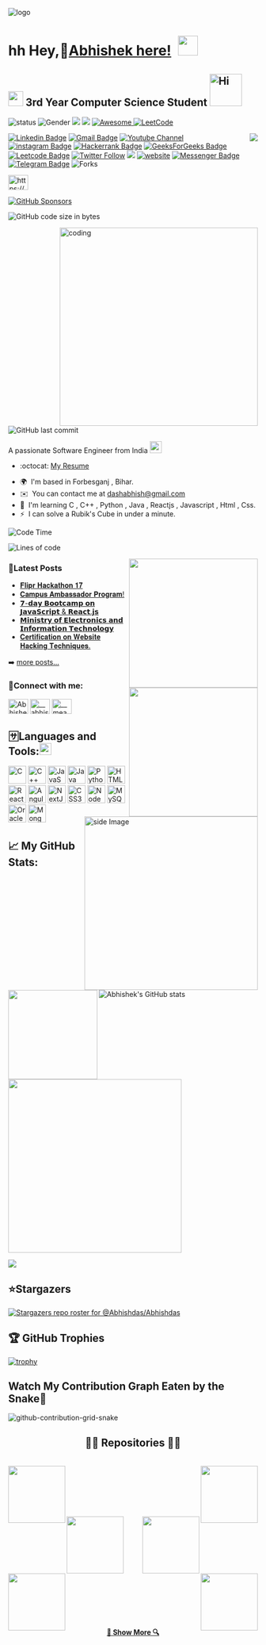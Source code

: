 ![logo](https://github.com/Abhishdas/Abhishdas/blob/main/Abhi.png)

hh
Hey,🙎[Abhishek here!](https://www.linkedin.com/in/abhisdas) ![]() <img src="https://media.giphy.com/media/hvRJCLFzcasrR4ia7z/giphy.gif" width="40px" height="40px">                   
====================================================================================================================================

<img src="https://media.giphy.com/media/WUlplcMpOCEmTGBtBW/giphy.gif" width="30">  3rd Year Computer Science Student   <img src="https://emojis.slackmojis.com/emojis/images/1588866973/8934/hellokittydance.gif?1588866973" alt="Hi" width="65" />
--------------------
![status](https://img.shields.io/badge/STATUS-UP-brightgreen) ![Gender](https://img.shields.io/badge/Gender-%F0%9F%A4%B5-lightgrey) ![](https://img.shields.io/github/stars/Abhishdas?color=fefb7b&logo=Undertale)
[![](https://img.shields.io/github/followers/Abhishdas?color=27da6b&logo=Handshake)](https://github.com/Abhishdas?tab=followers)   </a>
  <a href="https://github.com/Abhishdas/Abhishdas">
    <img alt="Awesome" src="https://awesome.re/mentioned-badge.svg">
  </a>  [![LeetCode](https://img.shields.io/badge/dynamic/json?style=plastic&labelColor=black&color=%23ffa116&label=Solved&query=solvedOverTotal&url=https%3A%2F%2Fleetcode-badge.vercel.app%2Fapi%2Fusers%2FAbhisdas&logo=leetcode&logoColor=yellow)](https://leetcode.com/Abhisdas/)




<img align="right" src="https://img.shields.io/endpoint?color=darkred&label=PROFILE%20VIEWS&logo=red&logoColor=yellow&url=https%3A%2F%2Fhits.dwyl.com%2FAbhishdas%2FAbhishdas.json"/>

[![Linkedin Badge](https://img.shields.io/badge/-Abhishdas-blue?style=flat-square&logo=Linkedin&logoColor=white&link=https://www.linkedin.com/in/abhisdas)](https://www.linkedin.com/in/abhisdas) [![Gmail Badge](https://img.shields.io/badge/-dashabhish@gmail.com-c14438?style=flat-square&logo=Gmail&logoColor=white&link=mailto:dashabhish@gmail.com)](mailto:dashabhish@gmail.com) [![Youtube Channel](https://img.shields.io/badge/-Abhishek%20Kumar%20DAS-c14438?style=flat-square&logo=Youtube&link=https://www.youtube.com/channel/UCRZLcQIvFES7Mvz3uFOvHjg)](https://www.youtube.com/channel/UCRZLcQIvFES7Mvz3uFOvHjg)
 [![instagram Badge](https://img.shields.io/badge/-Abhish%20Das-purple?style=flat-square&logo=Instagram&link=https://www.instagram.com/abhis.das)](https://www.instagram.com/abhis.das) [![Hackerrank Badge](https://img.shields.io/badge/-Dash%20Abhish-black?style=flat-square&logo=Hackerrank&link=https://www.hackerrank.com/dashabhish?hr_r=1)](https://www.hackerrank.com/dashabhish?hr_r=1) [![GeeksForGeeks Badge](https://img.shields.io/badge/-Abhis%20das-black?style=flat-square&logo=GeeksForGeeks&link=https://auth.geeksforgeeks.org/user/abhisdas)](https://auth.geeksforgeeks.org/user/abhisdas)  [![Leetcode Badge](https://img.shields.io/badge/-Abhis%20das-black?style=flat-square&logo=Leetcode&link=https://leetcode.com/Abhisdas/)](https://leetcode.com/Abhisdas/)
[![Twitter Follow](https://img.shields.io/twitter/follow/das_Abhish?style=social)](https://twitter.com/das_Abhish)
[![](https://img.shields.io/badge/-@Abhishdas-%23181717?style=flat-square&logo=github)](https://github.com/Abhishdas)
[![website](https://img.shields.io/badge/Website-46a2f1.svg?&style=flat-square&logo=Google-Chrome&logoColor=white&link=https://abhishdas.github.io/TXON_04/)](https://abhishdas.github.io/TXON_04/)
 [![Messenger Badge](https://img.shields.io/badge/-Messenger-0078FF?style=flat&logo=Messenger&logoColor=white)](https://m.me/meabhishek.dash "Connect on Facebook") [![Telegram Badge](https://img.shields.io/badge/-@Abhisdas-0088CC?style=flat&logo=Telegram&logoColor=white)](https://t.me/Abhisdas "Contact on Telegram")  <img alt="Forks" src="https://img.shields.io/github/forks/Abhishdas/OS_LAB?style=flat-square&labelColor=343b41"/>

<a href="https://www.codechef.com/users/abhisdas" target="blank"><img align="center" src="https://cdn.jsdelivr.net/npm/simple-icons@3.1.0/icons/codechef.svg" alt="https://www.codechef.com/users/abhisdas" height="30" width="40" /></a>



 [![GitHub Sponsors](https://img.shields.io/github/sponsors/Abhishdas?color=BF4B8A1&logo=githubsponsors&style=for-the-badge&label=Sponsor%20on%20Github)](https://github.com/sponsors/Abhishdas)
 


 
![GitHub code size in bytes](https://img.shields.io/github/languages/code-size/Abhishdas/Final-Project-FRT.svg?colorB=RebeccaPurple&label=Code%20Size&style=popout)


  <img align="right" alt="coding" width="400" src="https://camo.githubusercontent.com/c1dcb74cc1c1835b1d716f5051499a2814c683c806b15f04b0eba492863703e9/68747470733a2f2f63646e2e6472696262626c652e636f6d2f75736572732f3733303730332f73637265656e73686f74732f363538313234332f6176656e746f2e676966">
  



![GitHub last commit](https://img.shields.io/github/last-commit/Abhishdas/Abhishdas.svg)










  
A passionate Software Engineer from India <img src="https://github.com/TheDudeThatCode/TheDudeThatCode/blob/master/Assets/Earth.gif" width="24px">

  - :octocat: [My Resume](https://drive.google.com/file/d/10nwN7fyAja3_BP-duQaDNQ3eidKoNK06/view?usp=drive_link)
*   🌍  I'm based in Forbesganj , Bihar.
*   ✉️  You can contact me at [dashabhish@gmail.com](mailto:dashabhish@gmail.com)
*   🧠  I'm learning C , C++ , Python , Java , Reactjs , Javascript , Html , Css.
*   ⚡  I can solve a Rubik's Cube in under a minute.


  
    
  ![Code Time](http://img.shields.io/badge/Code%20Time-600%20hrs%2041%20mins-orange)

![Lines of code](https://img.shields.io/badge/From%20Hello%20World%20To-Thousands%20of%20lines%20of%20code-black)

<img align="right" src="https://stats.quine.sh/Abhisdas/github?theme=dark" width="260">
<img align="right" src="https://stats.quine.sh/Abhisdas/dependencies?theme=dark" width="260">



### 📮Latest Posts

<!--POST-LIST:START -->
- [ 𝐅𝐥𝐢𝐩𝐫 𝐇𝐚𝐜𝐤𝐚𝐭𝐡𝐨𝐧 𝟏𝟕](https://www.linkedin.com/posts/abhisdas_teamwork-webdevelopment-hackathon-activity-7067010166155603968-dU9U?utm_source=share&utm_medium=member_desktop)
- [𝐂𝐚𝐦𝐩𝐮𝐬 𝐀𝐦𝐛𝐚𝐬𝐬𝐚𝐝𝐨𝐫 𝐏𝐫𝐨𝐠𝐫𝐚𝐦!](https://www.linkedin.com/posts/abhisdas_everyone-devtown-campusambassador-activity-7056012966332141568-ELhw?utm_source=share&utm_medium=member_desktop)
- [𝟳-𝗱𝗮𝘆 𝗕𝗼𝗼𝘁𝗰𝗮𝗺𝗽 𝗼𝗻 𝗝𝗮𝘃𝗮𝗦𝗰𝗿𝗶𝗽𝘁 & 𝗥𝗲𝗮𝗰𝘁.𝗷𝘀](https://www.linkedin.com/posts/abhisdas_javascript-react-google-activity-7055660903840563200-C42B?utm_source=share&utm_medium=member_desktop)
- [𝗠𝗶𝗻𝗶𝘀𝘁𝗿𝘆 𝗼𝗳 𝗘𝗹𝗲𝗰𝘁𝗿𝗼𝗻𝗶𝗰𝘀 𝗮𝗻𝗱 𝗜𝗻𝗳𝗼𝗿𝗺𝗮𝘁𝗶𝗼𝗻 𝗧𝗲𝗰𝗵𝗻𝗼𝗹𝗼𝗴𝘆](https://www.linkedin.com/posts/abhisdas_stay-safe-online-campaign-activity-7045398111296385026-BvPa?utm_source=share&utm_medium=member_desktop)
- [𝐂𝐞𝐫𝐭𝐢𝐟𝐢𝐜𝐚𝐭𝐢𝐨𝐧 𝐨𝐧 𝐖𝐞𝐛𝐬𝐢𝐭𝐞 𝐇𝐚𝐜𝐤𝐢𝐧𝐠 𝐓𝐞𝐜𝐡𝐧𝐢𝐪𝐮𝐞𝐬.](https://www.linkedin.com/posts/abhisdas_training-growth-learning-activity-7038923753019371520-x4OM?utm_source=share&utm_medium=member_desktop)
<!--POST-LIST:END -->

➡️ [more posts...](https://www.linkedin.com/in/abhisdas/)










  
  <img src="https://github.com/sciencepal/sciencepal/blob/master/assets/life_balance.gif" alt="side Image" align="right" width="350" height="auto" />
<h3 align="left">🤝Connect with me:</h3>
<p align="left">
<a href="https://linkedin.com/in/abhishek-das-b55156225/" target="blank"><img align="center" src="https://raw.githubusercontent.com/rahuldkjain/github-profile-readme-generator/master/src/images/icons/Social/linked-in-alt.svg" alt="Abhishek Das" height="30" width="40" /></a>
<a href="https://instagram.com/__abhis.das__" target="blank"><img align="center" src="https://raw.githubusercontent.com/rahuldkjain/github-profile-readme-generator/master/src/images/icons/Social/instagram.svg" alt="__abhis.das__" height="30" width="40" /></a>
<a href="https://www.facebook.com/__meabhishek.dash__" target="blank"><img align="center" src="https://raw.githubusercontent.com/rahuldkjain/github-profile-readme-generator/master/src/images/icons/Social/facebook.svg" alt="__meabhishek.dash__" height="30" width="40" /></a>
</p>

## 🈂️Languages and Tools:<img src='https://user-images.githubusercontent.com/74038190/206662607-d9e7591e-bbf9-42f9-9386-29efc927bc16.gif' width="24">
<p align="left">
<a href="https://docs.microsoft.com/en-us/cpp/?view=msvc-170" target="_blank" rel="noreferrer"><img src="https://raw.githubusercontent.com/danielcranney/readme-generator/main/public/icons/skills/c-colored.svg" width="36" height="36" alt="C" /></a>
<a href="https://docs.microsoft.com/en-us/cpp/?view=msvc-170" target="_blank" rel="noreferrer"><img src="https://raw.githubusercontent.com/danielcranney/readme-generator/main/public/icons/skills/cplusplus-colored.svg" width="36" height="36" alt="C++" /></a>
<a href="https://developer.mozilla.org/en-US/docs/Web/JavaScript" target="_blank" rel="noreferrer"><img src="https://raw.githubusercontent.com/danielcranney/readme-generator/main/public/icons/skills/javascript-colored.svg" width="36" height="36" alt="JavaScript" /></a>
<a href="https://www.oracle.com/java/" target="_blank" rel="noreferrer"><img src="https://raw.githubusercontent.com/danielcranney/readme-generator/main/public/icons/skills/java-colored.svg" width="36" height="36" alt="Java" /></a>
<a href="https://www.python.org/" target="_blank" rel="noreferrer"><img src="https://raw.githubusercontent.com/danielcranney/readme-generator/main/public/icons/skills/python-colored.svg" width="36" height="36" alt="Python" /></a>
<a href="https://developer.mozilla.org/en-US/docs/Glossary/HTML5" target="_blank" rel="noreferrer"><img src="https://raw.githubusercontent.com/danielcranney/readme-generator/main/public/icons/skills/html5-colored.svg" width="36" height="36" alt="HTML5" /></a>
<a href="https://reactjs.org/" target="_blank" rel="noreferrer"><img src="https://raw.githubusercontent.com/danielcranney/readme-generator/main/public/icons/skills/react-colored.svg" width="36" height="36" alt="React" /></a>
<a href="https://angular.io/" target="_blank" rel="noreferrer"><img src="https://raw.githubusercontent.com/danielcranney/readme-generator/main/public/icons/skills/angularjs-colored.svg" width="36" height="36" alt="Angular" /></a>
<a href="https://nextjs.org/docs" target="_blank" rel="noreferrer"><img src="https://raw.githubusercontent.com/danielcranney/readme-generator/main/public/icons/skills/nextjs-colored.svg" width="36" height="36" alt="NextJs" /></a>
<a href="https://www.w3.org/TR/CSS/#css" target="_blank" rel="noreferrer"><img src="https://raw.githubusercontent.com/danielcranney/readme-generator/main/public/icons/skills/css3-colored.svg" width="36" height="36" alt="CSS3" /></a>
<a href="https://nodejs.org/en/" target="_blank" rel="noreferrer"><img src="https://raw.githubusercontent.com/danielcranney/readme-generator/main/public/icons/skills/nodejs-colored.svg" width="36" height="36" alt="NodeJS" /></a>
<a href="https://www.mysql.com/" target="_blank" rel="noreferrer"><img src="https://raw.githubusercontent.com/danielcranney/readme-generator/main/public/icons/skills/mysql-colored.svg" width="36" height="36" alt="MySQL" /></a>
<a href="https://www.oracle.com/uk/index.html" target="_blank" rel="noreferrer"><img src="https://raw.githubusercontent.com/danielcranney/readme-generator/main/public/icons/skills/oracle-colored.svg" width="36" height="36" alt="Oracle" /></a>
<a href="https://www.mongodb.com/" target="_blank" rel="noreferrer"><img src="https://raw.githubusercontent.com/danielcranney/readme-generator/main/public/icons/skills/mongodb-colored.svg" width="36" height="36" alt="MongoDB" /></a>
</p>



## 📈 My GitHub Stats:   
<img align="left" height="180em" src="https://github-readme-stats-sigma-five.vercel.app/api/top-langs/?username=Abhishdas&layout=compact&langs_count=8"/>

![Abhishek's GitHub stats](https://github-readme-stats.vercel.app/api?username=Abhishdas&theme=graywhite&show_icons=true) 


<img src="https://stats.quine.sh/Abhisdas/languages-over-time?theme=dark" width="350">

<a href="http://www.github.com/Abhishdas"><img src="https://github-readme-streak-stats.herokuapp.com/?user=Abhishdas&stroke=ffffff&background=831843&ring=6366f1&fire=6366f1&currStreakNum=ffffff&currStreakLabel=6366f1&sideNums=ffffff&sideLabels=ffffff&dates=ffffff&hide_border=true" /></a>          



## ⭐Stargazers

[![Stargazers repo roster for @Abhishdas/Abhishdas](https://reporoster.com/stars/Abhishdas/Abhishdas)](https://github.com/Abhishdas/Abhishdas/stargazers)


## 🏆 GitHub Trophies

  [![trophy](https://github-profile-trophy.vercel.app/?username=Abhishdas&theme=onedark)](https://github.com/Abhishdas/github-profile-trophy)



## Watch My Contribution Graph Eaten by the Snake🐍
![github-contribution-grid-snake](https://github.com/Abhishdas/Abhishdas/assets/110592131/23a702dd-b772-4a98-bd0e-4a7e17826c60)


<h2 align="center">👨‍💻 Repositories 👨‍💻</h2>
<br>
<div width="100%" align="center">
  <a align="left" href="https://github.com/Abhishdas/JAVA-LAB" title="JAVA-LAB"><img align="left" height="115" src="https://github-readme-stats.vercel.app/api/pin/?username=Abhishdas&repo=JAVA-LAB&theme=react&border_color=61dafb&border_radius=10"></a><a align="right" href="https://github.com/Abhishdas/https://github.com/Abhishdas/DBMS_LAB-MY-SQL-" title="https://github.com/Abhishdas/DBMS_LAB-MY-SQL-"><img align="right" height="115" src="https://github-readme-stats.vercel.app/api/pin/?username=Abhishdas&repo=DBMS_LAB-MY-SQL-&theme=react&border_color=61dafb&border_radius=10"></a>
</div>
<br/><br/><br/><br/><br/><br/>
<div width="100%" align="center">
  <a align="left" href="https://github.com/Abhishdas/OS_LAB" title="OS_LAB"><img align="left" height="115" src="https://github-readme-stats.vercel.app/api/pin/?username=Abhishdas&repo=OS_LAB&theme=react&border_color=61dafb&border_radius=10"></a>
  <a align="right" href="https://github.com/Abhishdas/DSA-LAB" title="DSA-LAB"><img align="right" height="115" src="https://github-readme-stats.vercel.app/api/pin/?username=Abhishdas&repo=DSA-LAB&theme=react&border_color=61dafb&border_radius=10"></a>
</div>
<br/><br/><br/><br/><br/><br/>
<div width="100%" align="center">
  <a align="left" href="https://github.com/Abhishdas/Alpha-Batch" title="Alpha-Batch"><img align="left" height="115" src="https://github-readme-stats.vercel.app/api/pin/?username=Abhishdas&repo=Alpha-Batch&theme=react&border_color=61dafb&border_radius=10"></a>
  <a align="right" href="https://github.com/Abhishdas/Abhishdas" title="Abhishdas"><img align="right" height="115" src="https://github-readme-stats.vercel.app/api/pin/?username=Abhishdas&repo=Abhishdas&theme=react&border_color=61dafb&border_radius=10"></a>
</div>
<br/><br/><br/><br/><br/><br/>

<h4 align="center">
  <a href="https://github.com/Abhishdas?tab=repositories" title="Show Repositories">🔎 Show More 🔍</a>
</h4>







